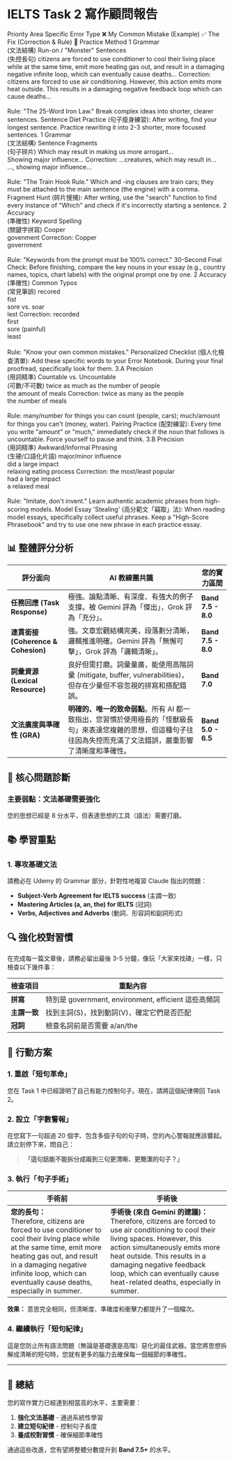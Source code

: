 # IELTS Task 2 寫作顧問報告

Priority	Area	Specific Error Type	❌ My Common Mistake (Example)	✅ The Fix (Correction & Rule)	🎯 Practice Method
1	Grammar <br> (文法結構)	Run-on / "Monster" Sentences <br> (失控長句)	citizens are forced to use conditioner to cool their living place while at the same time, emit more heating gas out, and result in a damaging negative infinite loop, which can eventually cause deaths...	Correction: citizens are forced to use air conditioning. However, this action emits more heat outside. This results in a damaging negative feedback loop which can cause deaths...<br><br>Rule: "The 25-Word Iron Law." Break complex ideas into shorter, clearer sentences.	Sentence Diet Practice (句子瘦身練習): After writing, find your longest sentence. Practice rewriting it into 2-3 shorter, more focused sentences.
1	Grammar <br> (文法結構)	Sentence Fragments <br> (句子碎片)	Which may result in making us more arrogant... <br> Showing major influence...	Correction: ...creatures, which may result in... <br> ..., showing major influence...<br><br>Rule: "The Train Hook Rule." Which and -ing clauses are train cars; they must be attached to the main sentence (the engine) with a comma.	Fragment Hunt (碎片搜捕): After writing, use the "search" function to find every instance of "Which" and check if it's incorrectly starting a sentence.
2	Accuracy <br> (準確性)	Keyword Spelling <br> (關鍵字拼寫)	Cooper <br> govenment	Correction: Copper <br> government<br><br>Rule: "Keywords from the prompt must be 100% correct."	30-Second Final Check: Before finishing, compare the key nouns in your essay (e.g., country names, topics, chart labels) with the original prompt one by one.
2	Accuracy <br> (準確性)	Common Typos <br> (常見筆誤)	recored <br> fist <br> sore vs. soar <br> lest	Correction: recorded <br> first <br> sore (painful) <br> least<br><br>Rule: "Know your own common mistakes."	Personalized Checklist (個人化檢查清單): Add these specific words to your Error Notebook. During your final proofread, specifically look for them.
3.A	Precision <br> (用詞精準)	Countable vs. Uncountable <br> (可數/不可數)	twice as much as the number of people <br> the amount of meals	Correction: twice as many as the people <br> the number of meals<br><br>Rule: many/number for things you can count (people, cars); much/amount for things you can't (money, water).	Pairing Practice (配對練習): Every time you write "amount" or "much," immediately check if the noun that follows is uncountable. Force yourself to pause and think.
3.B	Precision <br> (用詞精準)	Awkward/Informal Phrasing <br> (生硬/口語化片語)	major/minor influence <br> did a large impact <br> relaxing eating process	Correction: the most/least popular <br> had a large impact <br> a relaxed meal<br><br>Rule: "Imitate, don't invent." Learn authentic academic phrases from high-scoring models.	Model Essay 'Stealing' (高分範文「竊取」法): When reading model essays, specifically collect useful phrases. Keep a "High-Score Phrasebook" and try to use one new phrase in each practice essay.

## 📊 整體評分分析

| 評分面向                            | AI 教練團共識                                                                                                                                                          | 您的實力區間       |
| ----------------------------------- | ---------------------------------------------------------------------------------------------------------------------------------------------------------------------- | ------------------ |
| **任務回應 (Task Response)**        | 極強。論點清晰、有深度、有強大的例子支撐。被 Gemini 評為「傑出」，Grok 評為「充分」。                                                                                  | **Band 7.5 - 8.0** |
| **連貫銜接 (Coherence & Cohesion)** | 強。文章宏觀結構完美，段落劃分清晰，邏輯推進明確。Gemini 評為「無懈可擊」，Grok 評為「邏輯清晰」。                                                                     | **Band 7.5 - 8.0** |
| **詞彙資源 (Lexical Resource)**     | 良好但需打磨。詞彙量廣，能使用高階詞彙 (mitigate, buffer, vulnerabilities)，但存在少量但不容忽視的拼寫和搭配錯誤。                                                     | **Band 7.0**       |
| **文法廣度與準確性 (GRA)**          | **明確的、唯一的致命弱點**。所有 AI 都一致指出，您習慣於使用極長的「怪獸級長句」來表達您複雜的思想，但這種句子往往因為失控而充滿了文法錯誤，嚴重影響了清晰度和準確性。 | **Band 5.0 - 6.5** |

## 🎯 核心問題診斷

### 主要弱點：文法基礎需要強化

您的思想已經是 8 分水平，但表達思想的工具（語法）需要打磨。

## 📚 學習重點

### 1. 專攻基礎文法

請務必在 Udemy 的 Grammar 部分，針對性地複習 Claude 指出的問題：

- **Subject-Verb Agreement for IELTS success** (主謂一致)
- **Mastering Articles (a, an, the) for IELTS** (冠詞)
- **Verbs, Adjectives and Adverbs** (動詞、形容詞和副詞形式)

## 🔍 強化校對習慣

在完成每一篇文章後，請務必留出最後 3-5 分鐘，像玩「大家來找碴」一樣，只檢查以下幾件事：

| 檢查項目     | 重點內容                                             |
| ------------ | ---------------------------------------------------- |
| **拼寫**     | 特別是 government, environment, efficient 這些高頻詞 |
| **主謂一致** | 找到主詞(S)，找到動詞(V)，確定它們是否匹配           |
| **冠詞**     | 檢查名詞前是否需要 a/an/the                          |

## 🚀 行動方案

### 1. 重啟「短句革命」

您在 Task 1 中已經證明了自己有能力控制句子。現在，請將這個紀律帶回 Task 2。

### 2. 設立「字數警報」

在您寫下一句超過 20 個字、包含多個子句的句子時，您的內心警報就應該響起。請立刻停下來，問自己：

> **「這句話能不能拆分成兩到三句更清晰、更簡潔的句子？」**

### 3. 執行「句子手術」

| 手術前                                                                                                                                                                                                                                                       | 手術後                                                                                                                                                                                                                                                                                                          |
| ------------------------------------------------------------------------------------------------------------------------------------------------------------------------------------------------------------------------------------------------------------ | --------------------------------------------------------------------------------------------------------------------------------------------------------------------------------------------------------------------------------------------------------------------------------------------------------------- |
| **您的長句：**<br/>Therefore, citizens are forced to use conditioner to cool their living place while at the same time, emit more heating gas out, and result in a damaging negative infinite loop, which can eventually cause deaths, especially in summer. | **手術後 (來自 Gemini 的建議)：**<br/>Therefore, citizens are forced to use air conditioning to cool their living spaces. However, this action simultaneously emits more heat outside. This results in a damaging negative feedback loop, which can eventually cause heat-related deaths, especially in summer. |

**效果：** 意思完全相同，但清晰度、準確度和衝擊力都提升了一個檔次。

### 4. 繼續執行「短句紀律」

這是您防止所有語法問題（無論是基礎還是高階）惡化的最佳武器。當您將思想拆解成清晰的短句時，您就有更多的腦力去確保每一個細節的準確性。

---

## 📝 總結

您的寫作實力已經達到相當高的水平，主要需要：

1. **強化文法基礎** - 通過系統性學習
2. **建立短句紀律** - 控制句子長度
3. **養成校對習慣** - 確保細節準確性

通過這些改進，您有望將整體分數提升到 **Band 7.5+** 的水平。
